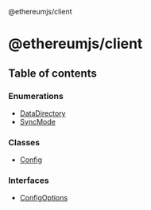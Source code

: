 @ethereumjs/client

# @ethereumjs/client

## Table of contents

### Enumerations

- [DataDirectory](enums/DataDirectory.md)
- [SyncMode](enums/SyncMode.md)

### Classes

- [Config](classes/Config.md)

### Interfaces

- [ConfigOptions](interfaces/ConfigOptions.md)
